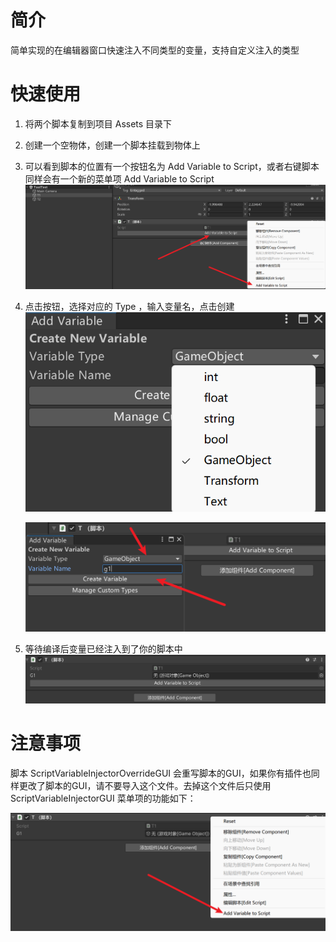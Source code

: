 # 简介

简单实现的在编辑器窗口快速注入不同类型的变量，支持自定义注入的类型



# 快速使用

1. 将两个脚本复制到项目 Assets 目录下
2. 创建一个空物体，创建一个脚本挂载到物体上
3. 可以看到脚本的位置有一个按钮名为 Add Variable to Script，或者右键脚本同样会有一个新的菜单项 Add Variable to Script![image-20240918142944259](./README.assets/image-20240918142944259.png)

4. 点击按钮，选择对应的 Type ，输入变量名，点击创建![image-20240918144900361](./README.assets/image-20240918144900361.png)

   ![image-20240918143030823](./README.assets/image-20240918143030823.png)

5. 等待编译后变量已经注入到了你的脚本中![image-20240918143054597](./README.assets/image-20240918143054597.png)



# 注意事项

脚本 ScriptVariableInjectorOverrideGUI 会重写脚本的GUI，如果你有插件也同样更改了脚本的GUI，请不要导入这个文件。去掉这个文件后只使用 ScriptVariableInjectorGUI 菜单项的功能如下：

![image-20240918143307938](./README.assets/image-20240918143307938.png)





